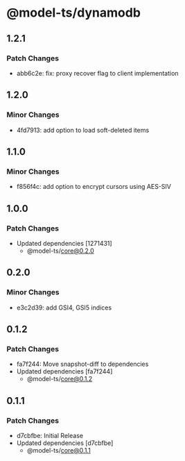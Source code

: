 # @model-ts/dynamodb

## 1.2.1

### Patch Changes

- abb6c2e: fix: proxy recover flag to client implementation

## 1.2.0

### Minor Changes

- 4fd7913: add option to load soft-deleted items

## 1.1.0

### Minor Changes

- f856f4c: add option to encrypt cursors using AES-SIV

## 1.0.0

### Patch Changes

- Updated dependencies [1271431]
  - @model-ts/core@0.2.0

## 0.2.0

### Minor Changes

- e3c2d39: add GSI4, GSI5 indices

## 0.1.2

### Patch Changes

- fa7f244: Move snapshot-diff to dependencies
- Updated dependencies [fa7f244]
  - @model-ts/core@0.1.2

## 0.1.1

### Patch Changes

- d7cbfbe: Initial Release
- Updated dependencies [d7cbfbe]
  - @model-ts/core@0.1.1
